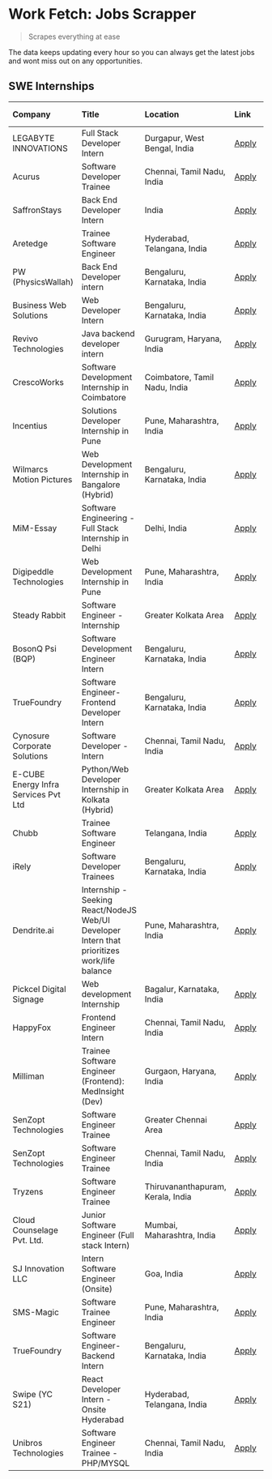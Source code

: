 # Work Fetch: Jobs Scrapper
> Scrapes everything at ease

The data keeps updating every hour so you can always get the latest jobs and wont miss out on any opportunities.

## SWE Internships
<!--START_SECTION:workfetch-->
| Company                              | Title                                                                                        | Location                          | Link                                                                                                                                                                                                                                                                                                             | Date Posted   |
|:-------------------------------------|:---------------------------------------------------------------------------------------------|:----------------------------------|:-----------------------------------------------------------------------------------------------------------------------------------------------------------------------------------------------------------------------------------------------------------------------------------------------------------------|:--------------|
| LEGABYTE INNOVATIONS                 | Full Stack Developer Intern                                                                  | Durgapur, West Bengal, India      | [Apply](https://in.linkedin.com/jobs/view/full-stack-developer-intern-at-legabyte-innovations-3909242720?refId=w4%2Bc1hbgzx7MoEhGnWlXVA%3D%3D&trackingId=NPGlNvE9kYdwFhjQGQ%2BcCA%3D%3D&position=19&pageNum=0&trk=public_jobs_jserp-result_search-card)                                                          | 2024-04-24    |
| Acurus                               | Software Developer Trainee                                                                   | Chennai, Tamil Nadu, India        | [Apply](https://in.linkedin.com/jobs/view/software-developer-trainee-at-acurus-3907363844?refId=w4%2Bc1hbgzx7MoEhGnWlXVA%3D%3D&trackingId=5fJuQ8O%2BOv4cvq3O338v5Q%3D%3D&position=11&pageNum=0&trk=public_jobs_jserp-result_search-card)                                                                         | 2024-04-23    |
| SaffronStays                         | Back End Developer Intern                                                                    | India                             | [Apply](https://in.linkedin.com/jobs/view/back-end-developer-intern-at-saffronstays-3904615385?refId=G%2F%2FD12AUrGCrgxj8bMIM8w%3D%3D&trackingId=%2BLZre3t8SkG1gu5pd3NSBg%3D%3D&position=1&pageNum=1&trk=public_jobs_jserp-result_search-card)                                                                   | 2024-04-23    |
| Aretedge                             | Trainee Software Engineer                                                                    | Hyderabad, Telangana, India       | [Apply](https://in.linkedin.com/jobs/view/trainee-software-engineer-at-aretedge-3908565383?refId=G%2F%2FD12AUrGCrgxj8bMIM8w%3D%3D&trackingId=IuSsET9XmJz1xF5TXBbBgQ%3D%3D&position=7&pageNum=1&trk=public_jobs_jserp-result_search-card)                                                                         | 2024-04-23    |
| PW (PhysicsWallah)                   | Back End Developer intern                                                                    | Bengaluru, Karnataka, India       | [Apply](https://in.linkedin.com/jobs/view/back-end-developer-intern-at-pw-physicswallah-3907293630?refId=G%2F%2FD12AUrGCrgxj8bMIM8w%3D%3D&trackingId=TZPvcPpj1EwTh0Ok4OGSRA%3D%3D&position=8&pageNum=1&trk=public_jobs_jserp-result_search-card)                                                                 | 2024-04-22    |
| Business Web Solutions               | Web Developer Intern                                                                         | Bengaluru, Karnataka, India       | [Apply](https://in.linkedin.com/jobs/view/web-developer-intern-at-business-web-solutions-3906717928?refId=w4%2Bc1hbgzx7MoEhGnWlXVA%3D%3D&trackingId=532jl8VJb4649bIATe1Wmg%3D%3D&position=20&pageNum=0&trk=public_jobs_jserp-result_search-card)                                                                 | 2024-04-20    |
| Revivo Technologies                  | Java backend developer intern                                                                | Gurugram, Haryana, India          | [Apply](https://in.linkedin.com/jobs/view/java-backend-developer-intern-at-revivo-technologies-3906034446?refId=G%2F%2FD12AUrGCrgxj8bMIM8w%3D%3D&trackingId=FPL3%2FYY3po2G5ymFQYO6Pw%3D%3D&position=2&pageNum=1&trk=public_jobs_jserp-result_search-card)                                                        | 2024-04-19    |
| CrescoWorks                          | Software Development Internship in Coimbatore                                                | Coimbatore, Tamil Nadu, India     | [Apply](https://in.linkedin.com/jobs/view/software-development-internship-in-coimbatore-at-crescoworks-3904327953?refId=w4%2Bc1hbgzx7MoEhGnWlXVA%3D%3D&trackingId=jjtDGJJ5ogUSsq6QaQ638w%3D%3D&position=7&pageNum=0&trk=public_jobs_jserp-result_search-card)                                                    | 2024-04-17    |
| Incentius                            | Solutions Developer Internship in Pune                                                       | Pune, Maharashtra, India          | [Apply](https://in.linkedin.com/jobs/view/solutions-developer-internship-in-pune-at-incentius-3904329499?refId=w4%2Bc1hbgzx7MoEhGnWlXVA%3D%3D&trackingId=z09heqb39GAJdViC%2BJCpSQ%3D%3D&position=15&pageNum=0&trk=public_jobs_jserp-result_search-card)                                                          | 2024-04-17    |
| Wilmarcs Motion Pictures             | Web Development Internship in Bangalore (Hybrid)                                             | Bengaluru, Karnataka, India       | [Apply](https://in.linkedin.com/jobs/view/web-development-internship-in-bangalore-hybrid-at-wilmarcs-motion-pictures-3904333111?refId=G%2F%2FD12AUrGCrgxj8bMIM8w%3D%3D&trackingId=oR4qGD%2F9vyY4tzSYWYQMOA%3D%3D&position=11&pageNum=1&trk=public_jobs_jserp-result_search-card)                                 | 2024-04-17    |
| MiM-Essay                            | Software Engineering - Full Stack Internship in Delhi                                        | Delhi, India                      | [Apply](https://in.linkedin.com/jobs/view/software-engineering-full-stack-internship-in-delhi-at-mim-essay-3901647332?refId=w4%2Bc1hbgzx7MoEhGnWlXVA%3D%3D&trackingId=riTNUtuTlh%2BRjhVpzyCGhg%3D%3D&position=21&pageNum=0&trk=public_jobs_jserp-result_search-card)                                             | 2024-04-15    |
| Digipeddle Technologies              | Web Development Internship in Pune                                                           | Pune, Maharashtra, India          | [Apply](https://in.linkedin.com/jobs/view/web-development-internship-in-pune-at-digipeddle-technologies-3898605884?refId=G%2F%2FD12AUrGCrgxj8bMIM8w%3D%3D&trackingId=ncyObB734zO%2BYhuNWNHlkA%3D%3D&position=15&pageNum=1&trk=public_jobs_jserp-result_search-card)                                              | 2024-04-13    |
| Steady Rabbit                        | Software Engineer - Internship                                                               | Greater Kolkata Area              | [Apply](https://in.linkedin.com/jobs/view/software-engineer-internship-at-steady-rabbit-3885171077?refId=w4%2Bc1hbgzx7MoEhGnWlXVA%3D%3D&trackingId=kXSDiBM5FA%2Fr0T7xSdTVOw%3D%3D&position=6&pageNum=0&trk=public_jobs_jserp-result_search-card)                                                                 | 2024-04-08    |
| BosonQ Psi (BQP)                     | Software Development Engineer Intern                                                         | Bengaluru, Karnataka, India       | [Apply](https://in.linkedin.com/jobs/view/software-development-engineer-intern-at-bosonq-psi-bqp-3888328596?refId=w4%2Bc1hbgzx7MoEhGnWlXVA%3D%3D&trackingId=ZbL3eM6vDSEEeygXC6trwA%3D%3D&position=24&pageNum=0&trk=public_jobs_jserp-result_search-card)                                                         | 2024-04-06    |
| TrueFoundry                          | Software Engineer- Frontend Developer Intern                                                 | Bengaluru, Karnataka, India       | [Apply](https://in.linkedin.com/jobs/view/software-engineer-frontend-developer-intern-at-truefoundry-3887320206?refId=w4%2Bc1hbgzx7MoEhGnWlXVA%3D%3D&trackingId=YY1pKu9C9272qZ4nlRmYnA%3D%3D&position=13&pageNum=0&trk=public_jobs_jserp-result_search-card)                                                     | 2024-04-05    |
| Cynosure Corporate Solutions         | Software Developer -Intern                                                                   | Chennai, Tamil Nadu, India        | [Apply](https://in.linkedin.com/jobs/view/software-developer-intern-at-cynosure-corporate-solutions-3884767755?refId=w4%2Bc1hbgzx7MoEhGnWlXVA%3D%3D&trackingId=9wlfQ8kiUL%2FPZLS30TkhEg%3D%3D&position=16&pageNum=0&trk=public_jobs_jserp-result_search-card)                                                    | 2024-04-04    |
| E-CUBE Energy Infra Services Pvt Ltd | Python/Web Developer Internship in Kolkata (Hybrid)                                          | Greater Kolkata Area              | [Apply](https://in.linkedin.com/jobs/view/python-web-developer-internship-in-kolkata-hybrid-at-e-cube-energy-infra-services-pvt-ltd-3882160442?refId=w4%2Bc1hbgzx7MoEhGnWlXVA%3D%3D&trackingId=PtHeVAar%2B1bEjrXBcjyk3A%3D%3D&position=8&pageNum=0&trk=public_jobs_jserp-result_search-card)                     | 2024-04-02    |
| Chubb                                | Trainee Software Engineer                                                                    | Telangana, India                  | [Apply](https://in.linkedin.com/jobs/view/trainee-software-engineer-at-chubb-3909641440?refId=w4%2Bc1hbgzx7MoEhGnWlXVA%3D%3D&trackingId=h6oiLg1Gi4ONJUC%2FyRBmqQ%3D%3D&position=5&pageNum=0&trk=public_jobs_jserp-result_search-card)                                                                            | 2024-03-30    |
| iRely                                | Software Developer Trainees                                                                  | Bengaluru, Karnataka, India       | [Apply](https://in.linkedin.com/jobs/view/software-developer-trainees-at-irely-3860566039?refId=w4%2Bc1hbgzx7MoEhGnWlXVA%3D%3D&trackingId=a02s7VqlR3jAQFhC%2Bjaksg%3D%3D&position=2&pageNum=0&trk=public_jobs_jserp-result_search-card)                                                                          | 2024-03-18    |
| Dendrite.ai                          | Internship - Seeking React/NodeJS Web/UI Developer Intern that prioritizes work/life balance | Pune, Maharashtra, India          | [Apply](https://in.linkedin.com/jobs/view/internship-seeking-react-nodejs-web-ui-developer-intern-that-prioritizes-work-life-balance-at-dendrite-ai-3853583200?refId=G%2F%2FD12AUrGCrgxj8bMIM8w%3D%3D&trackingId=rOWrlmOmo5AWKP%2FJl4%2FJyA%3D%3D&position=9&pageNum=1&trk=public_jobs_jserp-result_search-card) | 2024-03-12    |
| Pickcel Digital Signage              | Web development Internship                                                                   | Bagalur, Karnataka, India         | [Apply](https://in.linkedin.com/jobs/view/web-development-internship-at-pickcel-digital-signage-3849506118?refId=G%2F%2FD12AUrGCrgxj8bMIM8w%3D%3D&trackingId=EmWPlRD6pS%2Blklf%2FkwDR9w%3D%3D&position=25&pageNum=1&trk=public_jobs_jserp-result_search-card)                                                    | 2024-03-08    |
| HappyFox                             | Frontend Engineer Intern                                                                     | Chennai, Tamil Nadu, India        | [Apply](https://in.linkedin.com/jobs/view/frontend-engineer-intern-at-happyfox-3848357951?refId=G%2F%2FD12AUrGCrgxj8bMIM8w%3D%3D&trackingId=QqPg8utB4X39u796YVpAuw%3D%3D&position=23&pageNum=1&trk=public_jobs_jserp-result_search-card)                                                                         | 2024-03-07    |
| Milliman                             | Trainee Software Engineer (Frontend): MedInsight (Dev)                                       | Gurgaon, Haryana, India           | [Apply](https://in.linkedin.com/jobs/view/trainee-software-engineer-frontend-medinsight-dev-at-milliman-3792874280?refId=w4%2Bc1hbgzx7MoEhGnWlXVA%3D%3D&trackingId=90xTw1E53psApLQ93R%2B8Vg%3D%3D&position=10&pageNum=0&trk=public_jobs_jserp-result_search-card)                                                | 2024-03-01    |
| SenZopt Technologies                 | Software Engineer Trainee                                                                    | Greater Chennai Area              | [Apply](https://in.linkedin.com/jobs/view/software-engineer-trainee-at-senzopt-technologies-3827688781?refId=G%2F%2FD12AUrGCrgxj8bMIM8w%3D%3D&trackingId=uGv8TZ36EeKBW%2FHzwHtnFg%3D%3D&position=5&pageNum=1&trk=public_jobs_jserp-result_search-card)                                                           | 2024-02-12    |
| SenZopt Technologies                 | Software Engineer Trainee                                                                    | Chennai, Tamil Nadu, India        | [Apply](https://in.linkedin.com/jobs/view/software-engineer-trainee-at-senzopt-technologies-3827686880?refId=G%2F%2FD12AUrGCrgxj8bMIM8w%3D%3D&trackingId=sJEYBSfxQzKEDxbi8%2BpaIA%3D%3D&position=22&pageNum=1&trk=public_jobs_jserp-result_search-card)                                                          | 2024-02-12    |
| Tryzens                              | Software Engineer Trainee                                                                    | Thiruvananthapuram, Kerala, India | [Apply](https://in.linkedin.com/jobs/view/software-engineer-trainee-at-tryzens-3809363491?refId=G%2F%2FD12AUrGCrgxj8bMIM8w%3D%3D&trackingId=9W%2F%2FrtDGsm%2BD6WFWFwCrlg%3D%3D&position=6&pageNum=1&trk=public_jobs_jserp-result_search-card)                                                                    | 2024-01-18    |
| Cloud Counselage Pvt. Ltd.           | Junior Software Engineer (Full stack Intern)                                                 | Mumbai, Maharashtra, India        | [Apply](https://in.linkedin.com/jobs/view/junior-software-engineer-full-stack-intern-at-cloud-counselage-pvt-ltd-3803132814?refId=w4%2Bc1hbgzx7MoEhGnWlXVA%3D%3D&trackingId=1x9S2a8i5D5qsEARsmiGqw%3D%3D&position=25&pageNum=0&trk=public_jobs_jserp-result_search-card)                                         | 2024-01-11    |
| SJ Innovation LLC                    | Intern Software Engineer (Onsite)                                                            | Goa, India                        | [Apply](https://in.linkedin.com/jobs/view/intern-software-engineer-onsite-at-sj-innovation-llc-3799959011?refId=G%2F%2FD12AUrGCrgxj8bMIM8w%3D%3D&trackingId=gQGJpZnKZGxaoqqRw9RIGQ%3D%3D&position=18&pageNum=1&trk=public_jobs_jserp-result_search-card)                                                         | 2024-01-11    |
| SMS-Magic                            | Software Trainee Engineer                                                                    | Pune, Maharashtra, India          | [Apply](https://in.linkedin.com/jobs/view/software-trainee-engineer-at-sms-magic-3761409781?refId=G%2F%2FD12AUrGCrgxj8bMIM8w%3D%3D&trackingId=8I3SaQmqR4VC8z%2BmGH%2BlPA%3D%3D&position=3&pageNum=1&trk=public_jobs_jserp-result_search-card)                                                                    | 2023-11-16    |
| TrueFoundry                          | Software Engineer-Backend Intern                                                             | Bengaluru, Karnataka, India       | [Apply](https://in.linkedin.com/jobs/view/software-engineer-backend-intern-at-truefoundry-3779508170?refId=G%2F%2FD12AUrGCrgxj8bMIM8w%3D%3D&trackingId=%2Fy69s1V6ZqNl0Vp3Jsnh2Q%3D%3D&position=4&pageNum=1&trk=public_jobs_jserp-result_search-card)                                                             | 2023-11-10    |
| Swipe (YC S21)                       | React Developer Intern - Onsite Hyderabad                                                    | Hyderabad, Telangana, India       | [Apply](https://in.linkedin.com/jobs/view/react-developer-intern-onsite-hyderabad-at-swipe-yc-s21-3737600089?refId=G%2F%2FD12AUrGCrgxj8bMIM8w%3D%3D&trackingId=g6pxZc3LMNdQSAMZSaaXYA%3D%3D&position=14&pageNum=1&trk=public_jobs_jserp-result_search-card)                                                      | 2023-10-13    |
| Unibros Technologies                 | Software Engineer Trainee - PHP/MYSQL                                                        | Chennai, Tamil Nadu, India        | [Apply](https://in.linkedin.com/jobs/view/software-engineer-trainee-php-mysql-at-unibros-technologies-3656599241?refId=G%2F%2FD12AUrGCrgxj8bMIM8w%3D%3D&trackingId=vxqmTR0QsBaqpFRuTdNVJg%3D%3D&position=10&pageNum=1&trk=public_jobs_jserp-result_search-card)                                                  | 2023-06-12    |
<!--END_SECTION:workfetch-->
